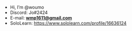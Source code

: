 - Hi, I’m @woumo
- Discord: Jo#2424
- E-mail: **wmp1611@gmail.com** 
- SoloLearn: https://www.sololearn.com/profile/16636124


